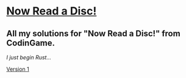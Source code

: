 # [Now Read a Disc!](https://www.codingame.com/contribute/view/8076c7c7cef034c2dfe9b91ca3a3175f413d)

## All my solutions for "Now Read a Disc!" from CodinGame.
*I just begin Rust...*

[Version 1](./versions/v1.rs)
